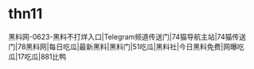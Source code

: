 # thn11
黑料网-0623-黑料不打烊入口|Telegram频道传送门|74猫导航主站|74猫传送门|78黑料网|每日吃瓜|最新黑料|黑料门|51吃瓜|黑料社|今日黑料免费|网曝吃瓜|17吃瓜|881比鸭
